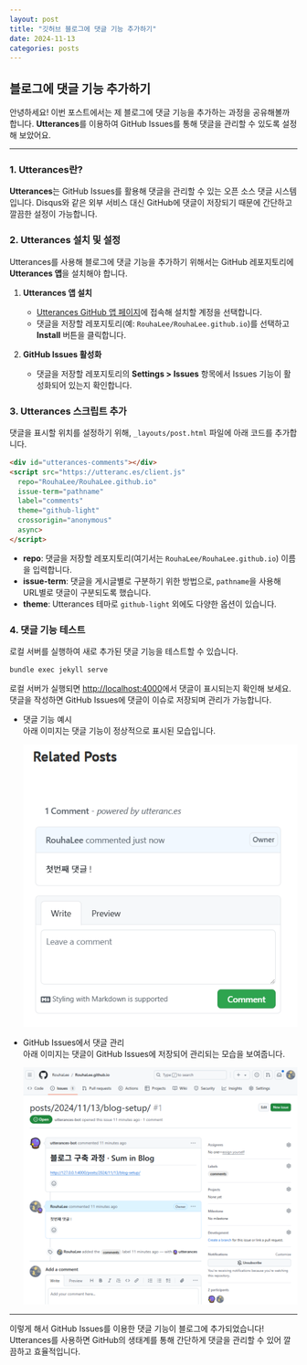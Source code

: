 ```yaml
---
layout: post
title: "깃허브 블로그에 댓글 기능 추가하기"
date: 2024-11-13
categories: posts
---
```


## 블로그에 댓글 기능 추가하기

안녕하세요! 이번 포스트에서는 제 블로그에 댓글 기능을 추가하는 과정을 공유해볼까 합니다. **Utterances**를 이용하여 GitHub Issues를 통해 댓글을 관리할 수 있도록 설정해 보았어요.

---

### 1. Utterances란?

**Utterances**는 GitHub Issues를 활용해 댓글을 관리할 수 있는 오픈 소스 댓글 시스템입니다. Disqus와 같은 외부 서비스 대신 GitHub에 댓글이 저장되기 때문에 간단하고 깔끔한 설정이 가능합니다.

### 2. Utterances 설치 및 설정

Utterances를 사용해 블로그에 댓글 기능을 추가하기 위해서는 GitHub 레포지토리에 **Utterances 앱**을 설치해야 합니다.

1. **Utterances 앱 설치**
   - [Utterances GitHub 앱 페이지](https://github.com/apps/utterances)에 접속해 설치할 계정을 선택합니다.
   - 댓글을 저장할 레포지토리(예: `RouhaLee/RouhaLee.github.io`)를 선택하고 **Install** 버튼을 클릭합니다.

2. **GitHub Issues 활성화**
   - 댓글을 저장할 레포지토리의 **Settings > Issues** 항목에서 Issues 기능이 활성화되어 있는지 확인합니다.

### 3. Utterances 스크립트 추가

댓글을 표시할 위치를 설정하기 위해, `_layouts/post.html` 파일에 아래 코드를 추가합니다.

```html
<div id="utterances-comments"></div>
<script src="https://utteranc.es/client.js"
  repo="RouhaLee/RouhaLee.github.io"
  issue-term="pathname"
  label="comments"
  theme="github-light"
  crossorigin="anonymous"
  async>
</script>
```

- **repo**: 댓글을 저장할 레포지토리(여기서는 `RouhaLee/RouhaLee.github.io`) 이름을 입력합니다.
- **issue-term**: 댓글을 게시글별로 구분하기 위한 방법으로, `pathname`을 사용해 URL별로 댓글이 구분되도록 했습니다.
- **theme**: Utterances 테마로 `github-light` 외에도 다양한 옵션이 있습니다.

### 4. 댓글 기능 테스트

로컬 서버를 실행하여 새로 추가된 댓글 기능을 테스트할 수 있습니다.

```bash
bundle exec jekyll serve
```

로컬 서버가 실행되면 [http://localhost:4000](http://localhost:4000)에서 댓글이 표시되는지 확인해 보세요. 댓글을 작성하면 GitHub Issues에 댓글이 이슈로 저장되며 관리가 가능합니다.

- 댓글 기능 예시  
  아래 이미지는 댓글 기능이 정상적으로 표시된 모습입니다.

  ![댓글 기능이 추가된 화면](/assets/first_comment.png)

- GitHub Issues에서 댓글 관리  
  아래 이미지는 댓글이 GitHub Issues에 저장되어 관리되는 모습을 보여줍니다.

  ![GitHub Issues에서 댓글이 관리되는 모습](/assets/comment_issue.png)


---

이렇게 해서 GitHub Issues를 이용한 댓글 기능이 블로그에 추가되었습니다! Utterances를 사용하면 GitHub의 생태계를 통해 간단하게 댓글을 관리할 수 있어 깔끔하고 효율적입니다.
